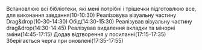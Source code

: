 Встановлюю всі бібліотеки, які мені потрібні і трішечки підготовлюю все, для виконання завдання(10-10:30)
Реалізовува візуальну частину Drag&drop(10-30-14:30)
Обід(14:30-15:30)
Реалізував візуальну частину drag&drop(14:30-14:45)
Реалізував видалення вкладки та мінорні зміни(14:45-17:15)
Додав відтворення у посиланні(17:15-17:35)
Зберігається черга при оновлені(17:35-17:55)
